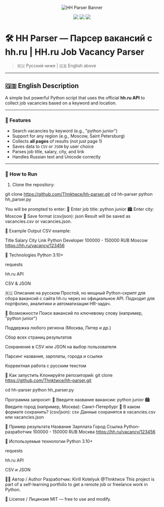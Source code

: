
<p align="center">
  <img src="banner.png" alt="HH Parser Banner" style="max-width: 100%;">
</p>

<p align="center">
  <img src="https://img.shields.io/badge/Python-3.10+-blue?logo=python">
  <img src="https://img.shields.io/badge/License-MIT-green.svg">
  <img src="https://img.shields.io/badge/Status-In%20progress-yellow">
</p>

# 🛠️ HH Parser — Парсер вакансий с hh.ru | HH.ru Job Vacancy Parser

> 🇷🇺 Русский ниже | 🇬🇧 English above

---

## 🇬🇧 English Description

A simple but powerful Python script that uses the official **hh.ru API** to collect job vacancies based on a keyword and location.

---

### 🔧 Features

- Search vacancies by keyword (e.g., "python junior")
- Support for any region (e.g., Moscow, Saint Petersburg)
- Collects **all pages** of results (not just page 1)
- Saves data to `CSV` or `JSON` by user choice
- Parses job title, salary, city, and link
- Handles Russian text and Unicode correctly

---

### 🚀 How to Run

1. Clone the repository:


git clone https://github.com/Thnktwce/hh-parser.git
cd hh-parser
python hh_parser.py
 
You will be prompted to enter:
🔎 Enter job title: python junior
🏙️ Enter city: Moscow
💾 Save format (csv/json): json
Result will be saved as vacancies.csv or vacancies.json.

💼 Example Output
CSV example:

Title	            Salary	            City	Link
Python Developer	100000 - 150000 RUB	Moscow	https://hh.ru/vacancy/123456

🧰 Technologies
Python 3.10+

requests

hh.ru API

CSV & JSON

🇷🇺 Описание на русском
Простой, но мощный Python-скрипт для сбора вакансий с сайта hh.ru через их официальное API.
Подходит для портфолио, аналитики и автоматизации HR-задач.

🔧 Возможности
Поиск вакансий по ключевому слову (например, "python junior")

Поддержка любого региона (Москва, Питер и др.)

Сбор всех страниц результатов

Сохранение в CSV или JSON на выбор пользователя

Парсинг названия, зарплаты, города и ссылки

Корректная работа с русским текстом

🚀 Как запустить
Клонируйте репозиторий:
git clone https://github.com/Thnktwce/hh-parser.git

cd hh-parser
python hh_parser.py

Программа запросит:
🔎 Введите название вакансии: python junior
🏙️ Введите город (например, Москва): Санкт-Петербург
💾 В каком формате сохранить? (csv/json): csv
Данные сохранятся в vacancies.csv или vacancies.json

💼 Пример результата
Название	        Зарплата	        Город	Ссылка
Python-разработчик	100000 - 150000 RUB	Москва	https://hh.ru/vacancy/123456

🧰 Используемые технологии
Python 3.10+

requests

hh.ru API

CSV и JSON

👨‍💻 Автор / Author
Разработчик: Kirill Kotelyuk @Thnktwce
This project is part of a self-learning portfolio to get a remote job or freelance work in Python.

🏁 License / Лицензия
MIT — free to use and modify.